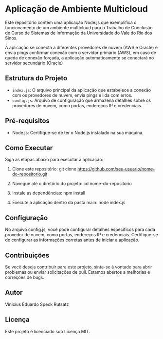 # Aplicação de Ambiente Multicloud

Este repositório contém uma aplicação Node.js que exemplifica o funcionamento de um ambiente multicloud para o Trabalho de Conclusão de Curso de Sistemas de Informação da Universidade do Vale do Rio dos Sinos. 

A aplicação se conecta a diferentes provedores de nuvem (AWS e Oracle) e envia pings confirmar conexão com o servidor primário (AWS), em caso de queda de conexão forçada, a aplicação automaticamente se conectará no servidor secundário (Oracle)

## Estrutura do Projeto

- `index.js`: O arquivo principal da aplicação que estabelece a conexão com os provedores de nuvem, envia pings e lida com erros.
- `config.js`: Arquivo de configuração que armazena detalhes sobre os provedores de nuvem, como portas, endereços IP e credenciais.

## Pré-requisitos

- Node.js: Certifique-se de ter o Node.js instalado na sua máquina.

## Como Executar

Siga as etapas abaixo para executar a aplicação:

1. Clone este repositório:
   git clone https://github.com/seu-usuario/nome-do-repositorio.git
   
2. Navegue até o diretório do projeto:
   cd nome-do-repositorio

3. Instale as dependências:
   npm install

4. Execute a aplicação dentro da pasta main:
   node index.js

## Configuração
No arquivo config.js, você pode configurar detalhes específicos para cada provedor de nuvem, como portas, endereços IP e credenciais. Certifique-se de configurar as informações corretas antes de iniciar a aplicação.

## Contribuições
Se você deseja contribuir para este projeto, sinta-se à vontade para abrir problemas ou enviar solicitações de pull. Estamos abertos a melhorias e correções de bugs.

## Autor
  Vinicius Eduardo Speck Rutsatz

## Licença
Este projeto é licenciado sob Licença MIT.


